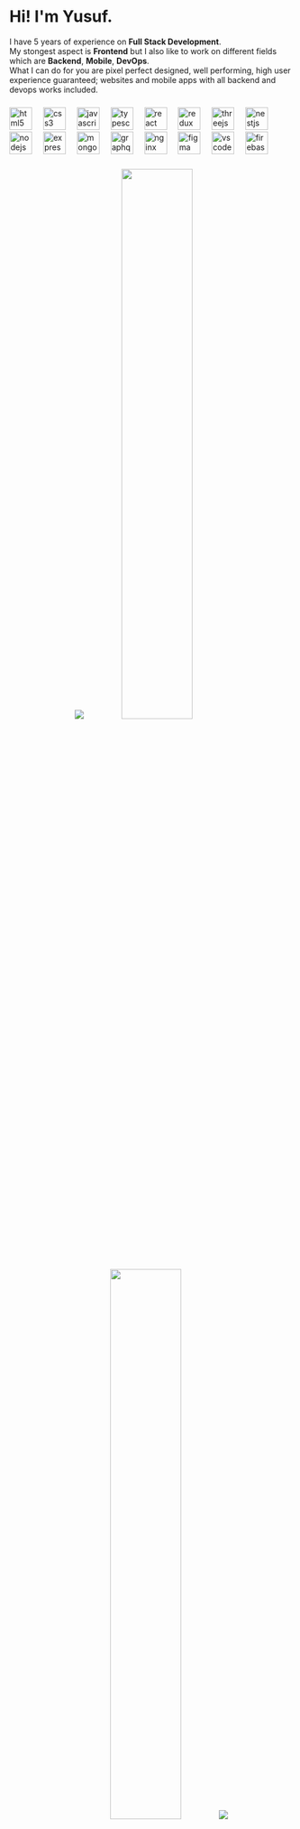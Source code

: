 <h1>Hi! I'm Yusuf.</h1>

<p align="left">
  I have 5 years of experience on <b>Full Stack Development</b>.<br>
  My stongest aspect is <b>Frontend</b> but I also like to work on different fields which are <b>Backend</b>, <b>Mobile</b>, <b>DevOps</b>.<br>
  What I can do for you are pixel perfect designed, well performing, high user experience guaranteed; websites and mobile apps with all backend and devops works included.
</p>

###

<div align="left">
  <img src="https://cdn.jsdelivr.net/gh/devicons/devicon/icons/html5/html5-original.svg" height="40" alt="html5 logo"  />
  <img width="12" />
  <img src="https://cdn.jsdelivr.net/gh/devicons/devicon/icons/css3/css3-original.svg" height="40" alt="css3 logo"  />
  <img width="12" />
  <img src="https://cdn.jsdelivr.net/gh/devicons/devicon/icons/javascript/javascript-original.svg" height="40" alt="javascript logo"  />
  <img width="12" />
  <img src="https://cdn.jsdelivr.net/gh/devicons/devicon/icons/typescript/typescript-original.svg" height="40" alt="typescript logo"  />
  <img width="12" />
  <img src="https://cdn.jsdelivr.net/gh/devicons/devicon/icons/react/react-original.svg" height="40" alt="react logo"  />
  <img width="12" />
  <img src="https://cdn.jsdelivr.net/gh/devicons/devicon/icons/redux/redux-original.svg" height="40" alt="redux logo"  />
  <img width="12" />
  <img src="https://skillicons.dev/icons?i=threejs" height="40" alt="threejs logo"  />
  <img width="12" />
  <img src="https://cdn.jsdelivr.net/gh/devicons/devicon/icons/nestjs/nestjs-original.svg" height="40" alt="nestjs logo"  />
  <img width="12" />
  <img src="https://cdn.jsdelivr.net/gh/devicons/devicon/icons/nodejs/nodejs-original.svg" height="40" alt="nodejs logo"  />
  <img width="12" />
  <img src="https://skillicons.dev/icons?i=express" height="40" alt="express logo"  />
  <img width="12" />
  <img src="https://cdn.jsdelivr.net/gh/devicons/devicon/icons/mongodb/mongodb-original.svg" height="40" alt="mongodb logo"  />
  <img width="12" />
  <img src="https://cdn.jsdelivr.net/gh/devicons/devicon/icons/graphql/graphql-plain.svg" height="40" alt="graphql logo"  />
  <img width="12" />
  <img src="https://cdn.jsdelivr.net/gh/devicons/devicon/icons/nginx/nginx-original.svg" height="40" alt="nginx logo"  />
  <img width="12" />
  <img src="https://cdn.jsdelivr.net/gh/devicons/devicon/icons/figma/figma-original.svg" height="40" alt="figma logo"  />
  <img width="12" />
  <img src="https://cdn.jsdelivr.net/gh/devicons/devicon/icons/vscode/vscode-original.svg" height="40" alt="vscode logo"  />
  <img width="12" />
  <img src="https://cdn.jsdelivr.net/gh/devicons/devicon/icons/firebase/firebase-plain.svg" height="40" alt="firebase logo"  />
</div>

###

<p align="center">

  <img src="https://github-readme-activity-graph.vercel.app/graph?username=saintyusuf&area=true&order=5&hide_border=true&border_radius=0&theme=nord&bg_color=0d1117&custom_title=Contribution%20Graph">
  
  <img height="50%" width="auto" src ="https://github-readme-stats.vercel.app/api?username=saintyusuf&theme=nord&bg_color=0d1117&show_icons=true&hide_border=true&border_radius=0&custom_title=GitHub%20Stats">
  
  <img height="50%" width="auto" src ="https://github-readme-stats.vercel.app/api/top-langs?username=saintyusuf&theme=nord&bg_color=0d1117&layout=compact&hide_border=true&border_radius=0&langs_count=10">
  
  <img src ="https://github-readme-streak-stats.herokuapp.com/?user=saintyusuf&theme=nord&background=0d1117&border_radius=0&hide_border=true">
  
</p>

###

<div align="center">
  <img src="https://profile-counter.glitch.me/saintyusuf/count.svg?"  />
</div>
